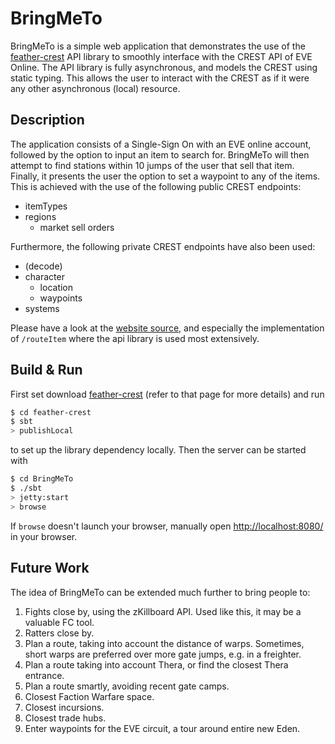 # BringMeTo
BringMeTo is a simple web application that demonstrates the use of the
[feather-crest](https://github.com/Calavoow/feather-crest/tree/contest) API library
to smoothly interface with the CREST API of EVE Online.
The API library is fully asynchronous, and models the CREST using static typing.
This allows the user to interact with the CREST as if it were any other asynchronous (local) resource.

## Description
The application consists of a Single-Sign On with an EVE online account,
followed by the option to input an item to search for.
BringMeTo will then attempt to find stations within 10 jumps of the user
that sell that item.
Finally, it presents the user the option to set a waypoint to any of the items.
This is achieved with the use of the following public CREST endpoints:

* itemTypes
* regions
	* market sell orders

Furthermore, the following private CREST endpoints have also been used:

* (decode)
* character
	* location
	* waypoints
* systems

Please have a look at the [website source](src/main/scala/eu/calavoow/bringmeto/BringMeToServlet.scala),
and especially the implementation of `/routeItem` where the api library is used most extensively.

## Build & Run
First set download [feather-crest](https://github.com/Calavoow/feather-crest) (refer to that page for more details)
and run

```sh
$ cd feather-crest
$ sbt
> publishLocal
```

to set up the library dependency locally.
Then the server can be started with

```sh
$ cd BringMeTo
$ ./sbt
> jetty:start
> browse
```

If `browse` doesn't launch your browser, manually open [http://localhost:8080/](http://localhost:8080/) in your browser.


## Future Work
The idea of BringMeTo can be extended much further to bring people to:

1. Fights close by, using the zKillboard API.
	Used like this, it may be a valuable FC tool.
1. Ratters close by.
1. Plan a route, taking into account the distance of warps.
	Sometimes, short warps are preferred over more gate jumps, e.g. in a freighter.
1. Plan a route taking into account Thera, or find the closest Thera entrance.
1. Plan a route smartly, avoiding recent gate camps.
1. Closest Faction Warfare space.
1. Closest incursions.
1. Closest trade hubs.
1. Enter waypoints for the EVE circuit, a tour around entire new Eden.
